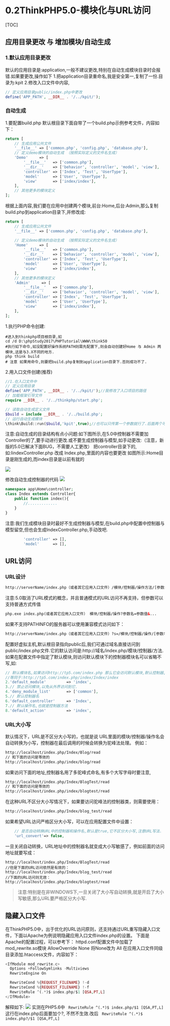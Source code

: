 # 0.2ThinkPHP5.0-模块化与URL访问
[TOC]

## 应用目录更改 与 增加模块/自动生成  
### 1.默认应用目录更改
默认的应用目录是:application,一般不建议更改,特别在自动生成模块目录时会报错.如果要更改,操作如下
1.把application目录重命名,我是安全第一,复制了一份.目录为:kpit
2.修改入口文件中内容,
```php
// 定义应用目录public/index.php中更改
define('APP_PATH', __DIR__ . '/../kpit/');
```

### 自动生成
1.要配置build.php
默认根目录下面自带了一个build.php示例参考文件，内容如下：
```php
return [
    // 生成应用公共文件
    '__file__' => ['common.php', 'config.php', 'database.php'],
    // 定义demo模块的自动生成 （按照实际定义的文件名生成）
    'Demo'     => [
        '__file__'   => ['common.php'],
        '__dir__'    => ['behavior', 'controller', 'model', 'view'],
        'controller' => ['Index', 'Test', 'UserType'],
        'model'      => ['User', 'UserType'],
        'view'       => ['index/index'],
    ],
    // 其他更多的模块定义
];
```
根据上面内容,我们要在应用中创建两个模块,前台:Home,后台:Admin,那么复制build.php到application目录下,并修改成:
```php
return [
    // 生成应用公共文件
    '__file__' => ['common.php', 'config.php', 'database.php'],

    // 定义demo模块的自动生成 （按照实际定义的文件名生成）
    'Home'     => [
        '__file__'   => ['common.php'],
        '__dir__'    => ['behavior', 'controller', 'model', 'view'],
        'controller' => ['Index', 'Test', 'UserType'],
        'model'      => ['User', 'UserType'],
        'view'       => ['index/index'],
    ],
    // 其他更多的模块定义
    'Admin'     => [
        '__file__'   => ['common.php'],
        '__dir__'    => ['behavior', 'controller', 'model', 'view'],
        'controller' => ['Index', 'Test', 'UserType'],
        'model'      => ['User', 'UserType'],
        'view'       => ['index/index'],
    ],
];
```
1.执行PHP命令创建:
```shell
#进入到thinkphp项目根目录,如
cd /d D:\phpStudy2017\PHPTutorial\WWW\think50
#执行如下命令,如没配置好操作系统PATH则需先配置下,则会自动创建好Home 与 Admin 两模块,这是与3.X不同的地方.
php think build
# 注意 如果用命令,则要把build.php复制到application目录下.否则成功不了.
```
2.用入口文件创建(推荐)
```php
//1.在入口文件中
// 定义应用目录
define('APP_PATH', __DIR__ . '/../kpit/');//我修改了入口项目的路径
// 加载框架引导文件
require __DIR__ . '/../thinkphp/start.php';

// 读取自动生成定义文件
$build = include __DIR__ . '/../build.php';
// 运行自动生成模块
\think\Build::run($build,'kpit',true);//也可以只传第一个参数就行了.后面两个可以省略
```
注意:自动生成的目录结构有点小问题:如下图所示,在5.0中控制器不需要加Controller的了,要手动进行更改.或不要生成控制器与模型,如手动更改:（注意，新版的5.0已解决下面BUG，不需要人工更改）
把controller目录下的,如:IindexController.php 改成 Index.php,里面的内容也要更改
如图所示:Home目录是刚生成的,而index目录是以前有就的

![](./_image/2018-07-24-11-33-18.jpg)

修改自动生成控制器的代码
![](./_image/2018-07-24-11-38-30.jpg)

```php
namespace app\Home\controller;
class Index extends Controller{
    public function index(){
        //.............
    }
}
```
注意:我们生成模块目录时最好不生成控制器与模型,在build.php中配置中控制器与模型留空,但也会生成IndexController.php,手动改吧.
```php
        'controller' => [],
        'model'      => [],
```

## URL访问
### URL设计
```html
http://serverName/index.php（或者其它应用入口文件）/模块/控制器/操作方法/[参数名/参数值...] 
```
注意:5.0取消了URL模式的概念，并且普通模式的URL访问不再支持，但参数可以支持普通方式传值
```html
php.exe index.php(或者其它应用入口文件） 模块/控制器/操作?参数名=参数值&... 
```
如果不支持PATHINFO的服务器可以使用兼容模式访问如下： 
```html
http://serverName/index.php（或者其它应用入口文件）?s=/模块/控制器/操作/[参数名/参数值...] 
```
配置好虚拟主机,默认根目录指向public后,我们可通过域名直接访问到public/index.php文件.它的默认访问是:http://域名/index.php/模块/控制器/方法.如果在配置文件中指定了默认模块,则访问默认模块下的控制器模块名可以省略不写,如:
```php
// 默认模块名,如果访问http://tp5.com/index.php 那么它会访问默认模块,默认控制器,默认操作名
//等同于:http://tp5.com/index.php/index/Index/index
2.'default_module'         => 'index',
3.// 禁止访问模块,以免从外界访问到它.
4.'deny_module_list'       => ['common'],
5.// 默认控制器名
6.'default_controller'     => 'Index',
7.// 默认操作名,也就是控制器方法
8.'default_action'         => 'index',
```

### URL大小写 
默认情况下，URL是不区分大小写的，也就是说 URL里面的模块/控制器/操作名会自动转换为小写，控制器在最后调用的时候会转换为驼峰法处理。 
例如： 
```html
http://localhost/index.php/Index/Blog/read
// 和下面的访问是等效的
http://localhost/index.php/index/blog/read
```
如果访问下面的地址,控制器名用了多驼峰式命名,有多个大写字母时要注意,
```html
http://localhost/index.php/Index/BlogTest/read
// 和下面的访问是等效的
http://localhost/index.php/index/blogtest/read
```
在这种URL不区分大小写情况下，如果要访问驼峰法的控制器类，则需要使用： 
```html
http://localhost/index.php/Index/blog_test/read
```
如果希望URL访问严格区分大小写，可以在应用配置文件中设置： 
```php
    // 是否自动转换URL中的控制器和操作名,默认是true,它不区分大小写,注意URL写法.
    'url_convert'=> false,
```
一旦关闭自动转换，URL地址中的控制器名就变成大小写敏感了，例如前面的访问地址就要写成： 
```
http://localhost/index.php/Index/BlogTest/read
//但是下面的URL访问依然是有效的： 
http://localhost/index.php/Index/blog_test/read
//下面的URL访问则无效： 
http://localhost/index.php/Index/blogtest/read
```
>注意:特别是在非WINDOWS下,一旦关闭了大小写自动转换,就是开启了大小写敏感,那么URL要严格区分大小写.


## 隐藏入口文件 
在ThinkPHP5.0中，出于优化的URL访问原则，还支持通过URL重写隐藏入口文件，下面以Apache为例说明隐藏应用入口文件index.php的设置。 
下面是Apache的配置过程，可以参考下：
httpd.conf配置文件中加载了mod_rewrite.so模块
AllowOverride None 将None改为 All
 在应用入口文件同级目录添加.htaccess文件，内容如下： 
```php
<IfModule mod_rewrite.c>
  Options +FollowSymlinks -Multiviews
  RewriteEngine On

  RewriteCond %{REQUEST_FILENAME} !-d
  RewriteCond %{REQUEST_FILENAME} !-f
  RewriteRule ^(.*)$ index.php/$1 [QSA,PT,L]
</IfModule>
```
解释如下:
![](./_image/2018-07-24-15-40-24.jpg)
实测在PHP5.6中 ` RewriteRule ^(.*)$ index.php/$1 [QSA,PT,L]`这行在index.php后面要加个?, 不然不生效.改后 ` RewriteRule ^(.*)$ index.php?/$1 [QSA,PT,L]`

